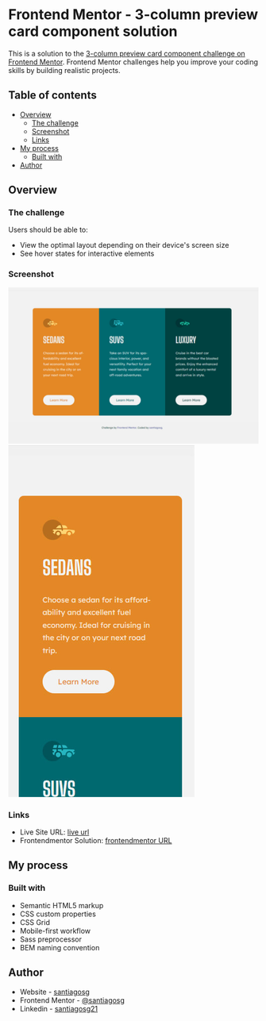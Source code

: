 # Frontend Mentor - 3-column preview card component solution

This is a solution to the [3-column preview card component challenge on Frontend Mentor](https://www.frontendmentor.io/challenges/3column-preview-card-component-pH92eAR2-). Frontend Mentor challenges help you improve your coding skills by building realistic projects. 

## Table of contents

- [Overview](#overview)
  - [The challenge](#the-challenge)
  - [Screenshot](#screenshot)
  - [Links](#links)
- [My process](#my-process)
  - [Built with](#built-with)
- [Author](#author)


## Overview

### The challenge

Users should be able to:

- View the optimal layout depending on their device's screen size
- See hover states for interactive elements

### Screenshot

![](./images/solution-card-w1440.jpg)
![](./images/solution-card-w375.jpg)

### Links

- Live Site URL: [live url](https://santiagosg.github.io/Frontend-mentor-solutions-newbie/3-column-preview-card-component/)
- Frontendmentor Solution: [frontendmentor URL](https://www.frontendmentor.io/solutions/3column-preview-card-component-with-sass-and-bem-3mu95dUuC)

## My process

### Built with

- Semantic HTML5 markup
- CSS custom properties
- CSS Grid
- Mobile-first workflow
- Sass preprocessor
- BEM naming convention

## Author

- Website - [santiagosg](https://santiagosg.github.io/)
- Frontend Mentor - [@santiagosg](https://www.frontendmentor.io/profile/santiagosg)
- Linkedin - [santiagosg21](https://www.linkedin.com/in/santiagosg21/)